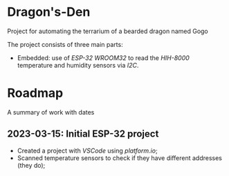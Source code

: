 # Dragon's-Den
Project for automating the terrarium of a bearded dragon named Gogo

The project consists of three main parts:
- Embedded: use of *ESP-32 WROOM32* to read the *HIH-8000* temperature and humidity sensors via *I2C*. 


# Roadmap
A summary of work with dates

## 2023-03-15: Initial ESP-32 project 
- Created a project with *VSCode* using *platform.io*;
- Scanned temperature sensors to check if they have different addresses (they do);
